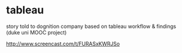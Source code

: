# tableau
story told to dognition company based on tableau workflow &amp; findings (duke uni MOOC project)


http://www.screencast.com/t/FURASxKWRJSo

